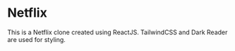 # Netflix

This is a Netflix clone created using ReactJS. TailwindCSS and Dark Reader are used for styling.
